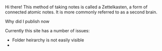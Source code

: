 Hi there! This method of taking notes is called a Zettelkasten, a form of connected atomic notes. It is more commonly referred to as a second brain.

Why did I publish now

Currently this site has a number of issues:
- Folder heirarchy is not easily visible
- 